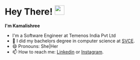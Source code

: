 # Hey There! <img src="https://raw.githubusercontent.com/MartinHeinz/MartinHeinz/master/wave.gif" width="30px">  
**I'm Kamalishree**

- I'm a Software Engineer at Temenos India Pvt Ltd
- 🔭 I did my bachelors degree in computer science at [SVCE](https://www.svce.ac.in/).
- 😄 Pronouns: She|Her
- 📫 How to reach me: [Linkedin](https://www.linkedin.com/in/kamalishree-annadurai/) or [Instagram](https://www.instagram.com/kamali_2k_kiddo).
<!--- 👯 I’m looking to collaborate on ...-->
<!--- 🤔 I’m looking for help with ...-->
<!--- 💬 Ask me about ...-->
<!--- 📫 How to reach me: ...-->
<!--- ⚡ Fun fact: ...-->
